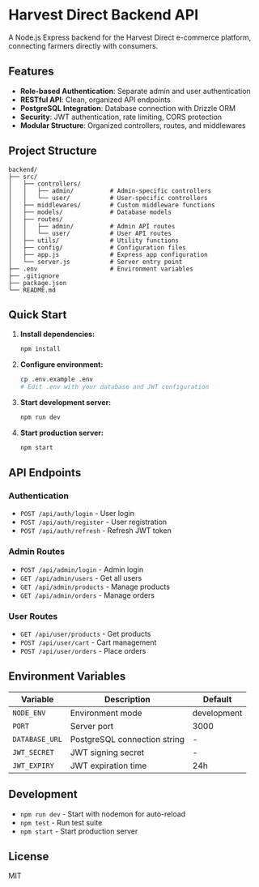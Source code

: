 # Harvest Direct Backend API

A Node.js Express backend for the Harvest Direct e-commerce platform, connecting farmers directly with consumers.

## Features

- **Role-based Authentication**: Separate admin and user authentication
- **RESTful API**: Clean, organized API endpoints
- **PostgreSQL Integration**: Database connection with Drizzle ORM
- **Security**: JWT authentication, rate limiting, CORS protection
- **Modular Structure**: Organized controllers, routes, and middlewares

## Project Structure

```
backend/
├── src/
│   ├── controllers/
│   │   ├── admin/          # Admin-specific controllers
│   │   └── user/           # User-specific controllers
│   ├── middlewares/        # Custom middleware functions
│   ├── models/             # Database models
│   ├── routes/
│   │   ├── admin/          # Admin API routes
│   │   └── user/           # User API routes
│   ├── utils/              # Utility functions
│   ├── config/             # Configuration files
│   ├── app.js              # Express app configuration
│   └── server.js           # Server entry point
├── .env                    # Environment variables
├── .gitignore
├── package.json
└── README.md
```

## Quick Start

1. **Install dependencies:**
   ```bash
   npm install
   ```

2. **Configure environment:**
   ```bash
   cp .env.example .env
   # Edit .env with your database and JWT configuration
   ```

3. **Start development server:**
   ```bash
   npm run dev
   ```

4. **Start production server:**
   ```bash
   npm start
   ```

## API Endpoints

### Authentication
- `POST /api/auth/login` - User login
- `POST /api/auth/register` - User registration
- `POST /api/auth/refresh` - Refresh JWT token

### Admin Routes
- `POST /api/admin/login` - Admin login
- `GET /api/admin/users` - Get all users
- `GET /api/admin/products` - Manage products
- `GET /api/admin/orders` - Manage orders

### User Routes
- `GET /api/user/products` - Get products
- `POST /api/user/cart` - Cart management
- `POST /api/user/orders` - Place orders

## Environment Variables

| Variable | Description | Default |
|----------|-------------|---------|
| `NODE_ENV` | Environment mode | development |
| `PORT` | Server port | 3000 |
| `DATABASE_URL` | PostgreSQL connection string | - |
| `JWT_SECRET` | JWT signing secret | - |
| `JWT_EXPIRY` | JWT expiration time | 24h |

## Development

- `npm run dev` - Start with nodemon for auto-reload
- `npm test` - Run test suite
- `npm start` - Start production server

## License

MIT